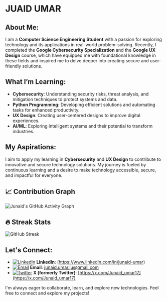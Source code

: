# JUAID UMAR
## About Me:
I am a **Computer Science Engineering Student** with a passion for exploring technology and its applications in real-world problem-solving. Recently, I completed the **Google Cybersecurity Specialization** and the **Google UX Design** course, which have equipped me with foundational knowledge in these fields and inspired me to delve deeper into creating secure and user-friendly solutions.

## What I’m Learning:
- **Cybersecurity**: Understanding security risks, threat analysis, and mitigation techniques to protect systems and data.
- **Python Programming**: Developing efficient solutions and automating tasks for enhanced productivity.
- **UX Design**: Creating user-centered designs to improve digital experiences.
- **AI/ML**: Exploring intelligent systems and their potential to transform industries.

## My Aspirations:
I aim to apply my learning in **Cybersecurity** and **UX Design** to contribute to innovative and secure technology solutions. My journey is fueled by continuous learning and a desire to make technology accessible, secure, and impactful for everyone.
## 📈 Contribution Graph
![Junaid's GitHub Activity Graph](https://github-readme-activity-graph.vercel.app/graph?username=umaralp&theme=react)

## 🔥 Streak Stats
![GitHub Streak](https://streak-stats.demolab.com?user=umaralp&theme=dark&hide_border=true)


## Let's Connect:
- [![LinkedIn](https://img.shields.io/badge/LinkedIn-%230A66C2.svg?style=for-the-badge&logo=linkedin&logoColor=white)](https://www.linkedin.com/in/junaid-umar) **LinkedIn**: (https://www.linkedin.com/in/junaid-umar)
- [![Email](https://img.shields.io/badge/Email-D14836?style=for-the-badge&logo=gmail&logoColor=white)](mailto:junaid.umar.ju@gmail.com) **Email**: [junaid.umar.ju@gmail.com](mailto:junaid.umar.ju@gmail.com)
- [![Twitter](https://img.shields.io/badge/Twitter-%231DA1F2.svg?style=for-the-badge&logo=twitter&logoColor=white)](https://x.com/Junaid_umar17) **X (formerly Twitter)**: [https://x.com/Junaid_umar17](https://x.com/Junaid_umar17)




I'm always eager to collaborate, learn, and explore new technologies. Feel free to connect and explore my projects! 
